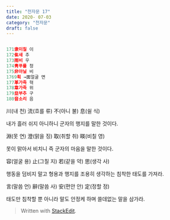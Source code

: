 ```yaml
---
title: "천자문 17"
date: 2020- 07-03
category: "천자문"
draft: false
---
```

```js

171隶미칠 이
172隹새 추
173雨비 우
174靑푸를 청
175非아닐 비
1769획 →面얼굴 면
177革가죽 혁
178韋가죽 위
179韭부추 구
180音소리 음
```
川(내 천) 流(흐를 류) 不(아니 불) 息(쉴 식)

내가 흘러 쉬지 아니하니 군자의 행지를 말한 것이다.

淵(못 연) 澄(맑을 징) 取(취할 취) 暎(비칠 영)

못이 맑아서 비치니 즉 군자의 마음을 말한 것이다.

容(얼굴 용) 止(그칠 지) 若(같을 약) 思(생각 사)

행동을 덤비지 말고 형용과 행지를 조용히 생각하는 침착한 태도를 가져라.

言(말씀 언) 辭(말씀 사) 安(편안 안) 定(정할 정)

태도만  침착할  뿐  아니라  말도  안정케  하며  쓸데없는  말을  삼가라.
> Written with [StackEdit](https://stackedit.io/).
<!--stackedit_data:
eyJoaXN0b3J5IjpbMTcwMDE4MTYwNV19
-->